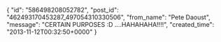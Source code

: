  {
   "id": "586498208052782",
   "post_id": "462493170453287_497054310330506",
   "from_name": "Pete Daoust",
   "message": "CERTAIN PURPOSES :D ....HAHAHAHA!!!!",
   "created_time": "2013-11-12T00:32:50+0000"
 }
